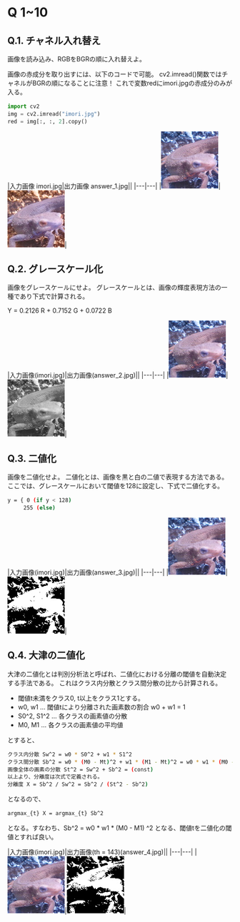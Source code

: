 # Q 1~10

## Q.1. チャネル入れ替え

画像を読み込み、RGBをBGRの順に入れ替えよ。

画像の赤成分を取り出すには、以下のコードで可能。
cv2.imread()関数ではチャネルがBGRの順になることに注意！
これで変数redにimori.jpgの赤成分のみが入る。

```python
import cv2
img = cv2.imread("imori.jpg")
red = img[:, :, 2].copy()
```

|入力画像 imori.jpg|出力画像 answer_1.jpg||
|---|---|
|![](imori.jpg)|![](answer_1.jpg)|

## Q.2. グレースケール化

画像をグレースケールにせよ。
グレースケールとは、画像の輝度表現方法の一種であり下式で計算される。

Y = 0.2126 R + 0.7152 G + 0.0722 B

|入力画像(imori.jpg)|出力画像(answer_2.jpg)||
|---|---|
|![](imori.jpg)|![](answer_2.jpg)|

## Q.3. 二値化

画像を二値化せよ。
二値化とは、画像を黒と白の二値で表現する方法である。
ここでは、グレースケールにおいて閾値を128に設定し、下式で二値化する。

```bash
y = { 0 (if y < 128)
     255 (else) 
```

|入力画像(imori.jpg)|出力画像(answer_3.jpg)||
|---|---|
|![](imori.jpg)|![](answer_3.jpg)|

## Q.4. 大津の二値化

大津の二値化とは判別分析法と呼ばれ、二値化における分離の閾値を自動決定する手法である。
これはクラス内分散とクラス間分散の比から計算される。


- 閾値t未満をクラス0, t以上をクラス1とする。
- w0, w1 ... 閾値tにより分離された画素数の割合 w0 + w1 = 1
- S0^2, S1^2 ... 各クラスの画素値の分散
- M0, M1 ... 各クラスの画素値の平均値

とすると、

```bash
クラス内分散 Sw^2 = w0 * S0^2 + w1 * S1^2
クラス間分散 Sb^2 = w0 * (M0 - Mt)^2 + w1 * (M1 - Mt)^2 = w0 * w1 * (M0 - M1) ^2
画像全体の画素の分散 St^2 = Sw^2 + Sb^2 = (const)
以上より、分離度は次式で定義される。
分離度 X = Sb^2 / Sw^2 = Sb^2 / (St^2 - Sb^2)
```

となるので、

```bash
argmax_{t} X = argmax_{t} Sb^2
```
となる。すなわち、Sb^2 =  w0 * w1 * (M0 - M1) ^2 となる、閾値tを二値化の閾値とすれば良い。

|入力画像(imori.jpg)|出力画像(th = 143)(answer_4.jpg)||
|---|---|
|![](imori.jpg)|![](answer_4.jpg)|
